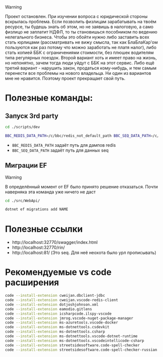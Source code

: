 > [!WARNING]
> Проект остановлен. При изучении вопроса с юридической стороны вскрылась проблема. Если позволить физлицам зарабатывать на твоём ресурсе, ты будешь знать об этом, но не заявишь в налоговую, а само физлицо не заплатит НДФЛ, то ты становишься пособником по ведению нелегального бизнеса. Чтобы это обойти нужно либо заставить всех стать юрлицами (рассматривать не вижу смысла, так как БлаБлаКар'ом пользуются как раз потому что можно заработать не платя налог), либо стать копией ББК с ограничениями стоимости, без плюшек водителям типа регулярных поездок. Второй вариант хоть и имеет право на жизнь, но непонятно, зачем тогда люди уйдут с ББК на этот сервис. Либо ещё третий вариант - нарушить закон, продаться кому-нибудь, и тем самым перенести все проблемы на нового владельца. Ни один из вариантов мне не нравится. Поэтому проект прекращает свой путь.



# Полезные команды:

## Запуск 3rd party

```bash
cd ./scripts/dev

BBC_REDIS_DATA_PATH=/c/bbc/redis_not_default_path BBC_SEQ_DATA_PATH=/c/bbc/seq_not_default_path docker-compose -f 3rd-party-docker-compose.yaml up -d
```

- `BBC_REDIS_DATA_PATH` задаёт путь для дампов redis
- `BBC_SEQ_DATA_PATH` задаёт путь для данных seq

## Миграции EF

> [!WARNING]
> В определённый момент от EF было принято решение отказаться. Почти наверняка эта команда уже ничего не даст

```bash
cd ./src/WebApi/

dotnet ef migrations add NAME
```

# Полезные ссылки

- http://localhost:32770/swagger/index.html
- http://localhost:32770/rin/
- http://localhost:81/ (Это seq. Для неё неохота было урл прописывать)

# Рекомендуемые vs code расширения

```bash
code --install-extension cweijan.dbclient-jdbc
code --install-extension cweijan.vscode-redis-client
code --install-extension dotjoshjohnson.xml
code --install-extension eamodio.gitlens
code --install-extension icsharpcode.ilspy-vscode
code --install-extension jmrog.vscode-nuget-package-manager
code --install-extension ms-azuretools.vscode-docker
code --install-extension ms-dotnettools.csdevkit
code --install-extension ms-dotnettools.csharp
code --install-extension ms-dotnettools.vscode-dotnet-runtime
code --install-extension ms-dotnettools.vscodeintellicode-csharp
code --install-extension streetsidesoftware.code-spell-checker
code --install-extension streetsidesoftware.code-spell-checker-russian
```
